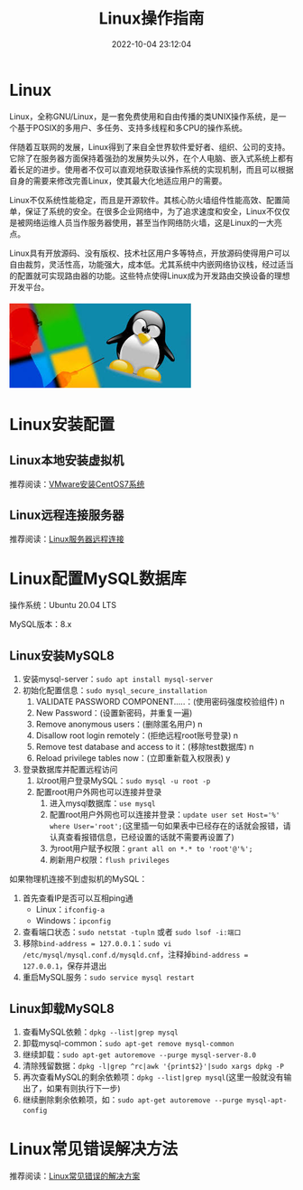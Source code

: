 ﻿---
title: Linux操作指南
date: 2022-10-04 23:12:04
summary: 本文分享一些Linux的使用心得。
tags:
- Linux
categories:
- Linux
---

# Linux

Linux，全称GNU/Linux，是一套免费使用和自由传播的类UNIX操作系统，是一个基于POSIX的多用户、多任务、支持多线程和多CPU的操作系统。

伴随着互联网的发展，Linux得到了来自全世界软件爱好者、组织、公司的支持。它除了在服务器方面保持着强劲的发展势头以外，在个人电脑、嵌入式系统上都有着长足的进步。使用者不仅可以直观地获取该操作系统的实现机制，而且可以根据自身的需要来修改完善Linux，使其最大化地适应用户的需要。

Linux不仅系统性能稳定，而且是开源软件。其核心防火墙组件性能高效、配置简单，保证了系统的安全。在很多企业网络中，为了追求速度和安全，Linux不仅仅是被网络运维人员当作服务器使用，甚至当作网络防火墙，这是Linux的一大亮点。

Linux具有开放源码、没有版权、技术社区用户多等特点，开放源码使得用户可以自由裁剪，灵活性高，功能强大，成本低。尤其系统中内嵌网络协议栈，经过适当的配置就可实现路由器的功能。这些特点使得Linux成为开发路由交换设备的理想开发平台。 

![](../../../images/软件开发/Linux/Linux操作指南/1.png)

# Linux安装配置

## Linux本地安装虚拟机

推荐阅读：[VMware安装CentOS7系统](https://blankspace.blog.csdn.net/article/details/104792128)

## Linux远程连接服务器

推荐阅读：[Linux服务器远程连接](https://blankspace.blog.csdn.net/article/details/127764676)

# Linux配置MySQL数据库

操作系统：Ubuntu 20.04 LTS

MySQL版本：8.x

## Linux安装MySQL8

1. 安装mysql-server：`sudo apt install mysql-server`
2. 初始化配置信息：`sudo mysql_secure_installation`
    1. VALIDATE PASSWORD COMPONENT.....：(使用密码强度校验组件) n
    2. New Password：(设置新密码，并重复一遍)
    3. Remove anonymous users：(删除匿名用户) n
    4. Disallow root login remotely：(拒绝远程root账号登录) n
    5. Remove test database and access to it：(移除test数据库) n
    6. Reload privilege tables now：(立即重新载入权限表) y
3. 登录数据库并配置远程访问
    1. 以root用户登录MySQL：`sudo mysql -u root -p`
    2. 配置root用户外网也可以连接并登录
        1. 进入mysql数据库：`use mysql`
        2. 配置root用户外网也可以连接并登录：`update user set Host='%' where User='root';`(这里插一句如果表中已经存在的话就会报错，请认真查看报错信息，已经设置的话就不需要再设置了)
        3. 为root用户赋予权限：`grant all on *.* to 'root'@'%';`
        4. 刷新用户权限：`flush privileges`

如果物理机连接不到虚拟机的MySQL：
1. 首先查看IP是否可以互相ping通
    - Linux：`ifconfig-a`
    - Windows：`ipconfig`
2. 查看端口状态：`sudo netstat -tupln` 或者 `sudo lsof -i:端口` 
3. 移除`bind-address = 127.0.0.1`：`sudo vi /etc/mysql/mysql.conf.d/mysqld.cnf`，注释掉`bind-address = 127.0.0.1`，保存并退出
4. 重启MySQL服务：`sudo service mysql restart` 

## Linux卸载MySQL8

1. 查看MySQL依赖：`dpkg --list|grep mysql`
2. 卸载mysql-common：`sudo apt-get remove mysql-common`
3. 继续卸载：`sudo apt-get autoremove --purge mysql-server-8.0`
4. 清除残留数据：`dpkg -l|grep ^rc|awk '{print$2}'|sudo xargs dpkg -P`
5. 再次查看MySQL的剩余依赖项：`dpkg --list|grep mysql`(这里一般就没有输出了，如果有则执行下一步)
6. 继续删除剩余依赖项，如：`sudo apt-get autoremove --purge mysql-apt-config`

# Linux常见错误解决方法

推荐阅读：[Linux常见错误的解决方案](https://blankspace.blog.csdn.net/article/details/104958389)

